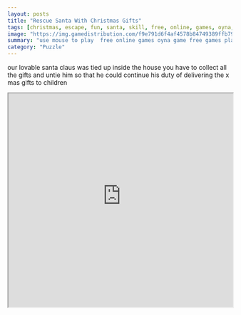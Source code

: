 ```yaml
---
layout: posts
title: "Rescue Santa With Christmas Gifts"
tags: [christmas, escape, fun, santa, skill, free, online, games, oyna, game, free, games, play, play, games]
image: "https://img.gamedistribution.com/f9e791d6f4af4578b84749389ffb79f6.jpg"
summary: "use mouse to play  free online games oyna game free games play play games"
category: "Puzzle"
---
```


our lovable santa claus was tied up inside the house you have to collect all the gifts and untie him so that he could continue his duty of delivering the x mas gifts to children

<iframe width="100%" height="480px;" src="https://flash.gamedistribution.com?game=f9e791d6f4af4578b84749389ffb79f6"></iframe>